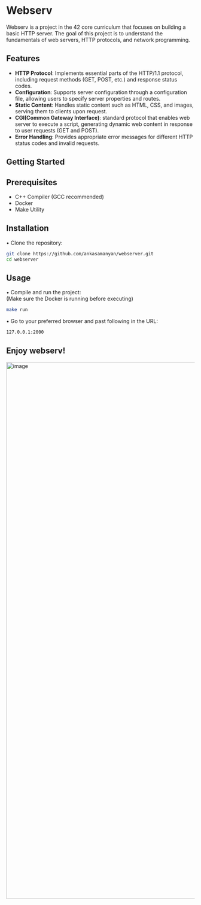 # Webserv

Webserv is a project in the 42 core curriculum that focuses on building a basic HTTP server. The goal of this project is to understand the fundamentals of web servers, HTTP protocols, and network programming.

## Features

- **HTTP Protocol**: Implements essential parts of the HTTP/1.1 protocol, including request methods (GET, POST, etc.) and response status codes.
- **Configuration**: Supports server configuration through a configuration file, allowing users to specify server properties and routes.
- **Static Content**: Handles static content such as HTML, CSS, and images, serving them to clients upon request.
- **CGI(Common Gateway Interface)**: standard protocol that enables web server to execute a script, generating dynamic web content in response to user requests (GET and POST).
- **Error Handling**: Provides appropriate error messages for different HTTP status codes and invalid requests.

## Getting Started

## Prerequisites

- C++ Compiler (GCC recommended)
- Docker
- Make Utility

## Installation

 • Clone the repository:

```bash
git clone https://github.com/ankasamanyan/webserver.git
cd webserver
```
## Usage

• Compile and run the project: <br>
(Make sure the Docker is running before executing)


```bash
make run
```
 • Go to your preferred browser and past following in the URL:
```bash
127.0.0.1:2000
```
## Enjoy **webserv**!
<img width="1433" alt="image" src="https://github.com/ankasamanyan/webserver/assets/89840461/ae33b77b-4a33-4d6f-8492-f1e7bd80a66a">







